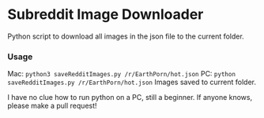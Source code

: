 # Subreddit Image Downloader
Python script to download all images in the json file to the current folder.

### Usage
Mac: `python3 saveRedditImages.py /r/EarthPorn/hot.json`
PC: `python saveRedditImages.py /r/EarthPorn/hot.json`
Images saved to current folder.

I have no clue how to run python on a PC, still a beginner. If anyone knows, please make a pull request!
